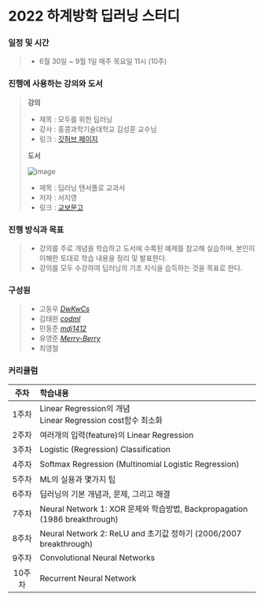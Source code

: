 # 2022 하계방학 딥러닝 스터디

### 일정 및 시간
  > * 6월 30일 ~ 9월 1일 매주 목요일 11시 (10주)

### 진행에 사용하는 강의와 도서
  > **강의** <br>
  > * 제목 : 모두를 위한 딥러닝 <br>
  > * 강사 : 홍콩과학기술대학교 김성훈 교수님 <br>
  > * 링크 : [깃허브 페이지](https://hunkim.github.io/ml/ "hunkim.github.io")
  >
  > **도서** <br>
  > 
  > ![image](https://user-images.githubusercontent.com/55453184/175893522-68ff3e2b-ef6a-44c5-8ceb-52939f652458.png) <br>
  > * 제목 : 딥러닝 텐서플로 교과서 <br>
  > * 저자 : 서지영 <br>
  > * 링크 : [교보문고](http://www.kyobobook.co.kr/product/detailViewKor.laf?ejkGb=KOR&mallGb=KOR&barcode=9791165215477&orderClick=LEa&Kc= "kyobo") <br>

### 진행 방식과 목표
  > * 강의를 주로 개념을 학습하고 도서에 수록된 예제를 참고해 실습하며, 본인이 이해한 토대로 학습 내용을 정리 및 발표한다. <br>
  > * 강의를 모두 수강하여 딥러닝의 기초 지식을 습득하는 것을 목표로 한다.

### 구성원
  > * 고동우 _[DwKwCs](https://github.com/DwKwCs)_
  > * 김태완 _[codml](https://github.com/codml)_
  > * 민동준 _[mdj1412](https://github.com/mdj1412)_
  > * 유영준 _[Merry-Berry](https://github.com/Merry-Berry)_
  > * 최영철

### 커리큘럼
주차|학습내용
:---:|:---
1주차|Linear Regression의 개념<br>Linear Regression cost함수 최소화
2주차|여러개의 입력(feature)의 Linear Regression
3주차|Logistic (Regression) Classification
4주차|Softmax Regression (Multinomial Logistic Regression)
5주차|ML의 실용과 몇가지 팁
6주차|딥러닝의 기본 개념과, 문제, 그리고 해결
7주차|Neural Network 1: XOR 문제와 학습방법, Backpropagation (1986 breakthrough)
8주차|Neural Network 2: ReLU and 초기값 정하기 (2006/2007 breakthrough)
9주차|Convolutional Neural Networks
10주차|Recurrent Neural Network
